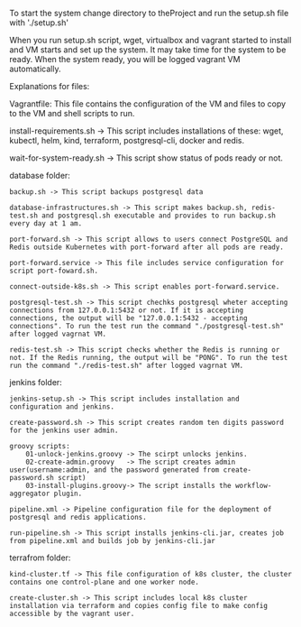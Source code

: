 To start the system change directory to theProject and run the setup.sh file with './setup.sh'

When you run setup.sh script, wget, virtualbox and vagrant started to install and VM starts and set up the system.
It may take time for the system to be ready. When the system ready, you will be logged vagrant VM automatically.

Explanations for files:

Vagrantfile: This file contains the configuration of the VM and files to copy to the VM and shell scripts to run.

install-requirements.sh -> This script includes installations of these: 
wget, kubectl, helm, kind, terraform, postgresql-cli, docker and redis.

wait-for-system-ready.sh -> This script show status of pods ready or not.

database folder:

    backup.sh -> This script backups postgresql data

    database-infrastructures.sh -> This script makes backup.sh, redis-test.sh and postgresql.sh executable and provides to run backup.sh every day at 1 am.

    port-forward.sh -> This script allows to users connect PostgreSQL and Redis outside Kubernetes with port-forward after all pods are ready.

    port-forward.service -> This file includes service configuration for script port-foward.sh.

    connect-outside-k8s.sh -> This script enables port-forward.service.

    postgresql-test.sh -> This script chechks postgresql wheter accepting connections from 127.0.0.1:5432 or not. If it is accepting connections, the output will be "127.0.0.1:5432 - accepting connections". To run the test run the command "./postgresql-test.sh" after logged vagrnat VM.

    redis-test.sh -> This script checks whether the Redis is running or not. If the Redis running, the output will be "PONG". To run the test run the command "./redis-test.sh" after logged vagrnat VM.

jenkins folder:

    jenkins-setup.sh -> This script includes installation and configuration and jenkins.

    create-password.sh -> This script creates random ten digits password for the jenkins user admin.

    groovy scripts:
        01-unlock-jenkins.groovy -> The scirpt unlocks jenkins.
        02-create-admin.groovy   -> The script creates admin user(username:admin, and the password generated from create-password.sh script)
        03-install-plugins.groovy-> The script installs the workflow-aggregator plugin.
    
    pipeline.xml -> Pipeline configuration file for the deployment of postgresql and redis applications.

    run-pipeline.sh -> This script installs jenkins-cli.jar, creates job from pipeline.xml and builds job by jenkins-cli.jar

terrafrom folder:

    kind-cluster.tf -> This file configuration of k8s cluster, the cluster contains one control-plane and one worker node.

    create-cluster.sh -> This script includes local k8s cluster installation via terraform and copies config file to make config accessible by the vagrant user.
